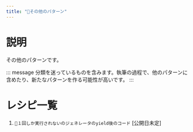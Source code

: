 ```yaml
---
title: "🔖その他のパターン"
---
```


# 説明

その他のパターンです。

::: message
分類を迷っているものを含みます。執筆の過程で、他のパターンに含めたり、新たなパターンを作る可能性が高いです。
:::

# レシピ一覧

1. `🧪１回しか実行されないのジェネレータのyield後のコード` [公開日未定]
